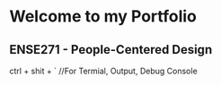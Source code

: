 # Welcome to my Portfolio
## ENSE271 - People-Centered Design

ctrl + shit + ` //For Termial, Output, Debug Console